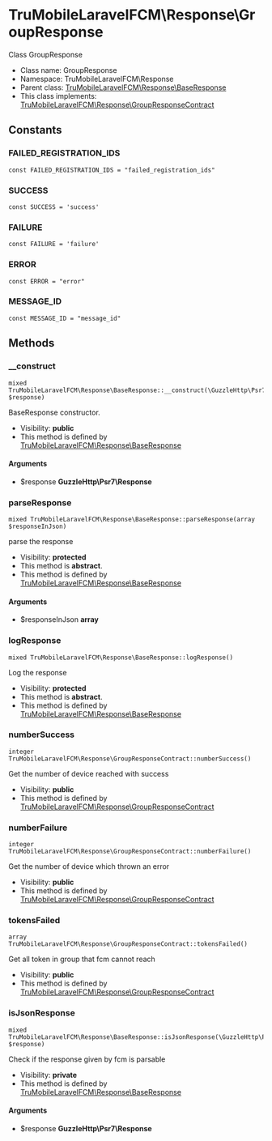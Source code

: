TruMobileLaravelFCM\Response\GroupResponse
===============

Class GroupResponse




* Class name: GroupResponse
* Namespace: TruMobileLaravelFCM\Response
* Parent class: [TruMobileLaravelFCM\Response\BaseResponse](TruMobileLaravelFCM-Response-BaseResponse.md)
* This class implements: [TruMobileLaravelFCM\Response\GroupResponseContract](TruMobileLaravelFCM-Response-GroupResponseContract.md)


Constants
----------


### FAILED_REGISTRATION_IDS

    const FAILED_REGISTRATION_IDS = "failed_registration_ids"





### SUCCESS

    const SUCCESS = 'success'





### FAILURE

    const FAILURE = 'failure'





### ERROR

    const ERROR = "error"





### MESSAGE_ID

    const MESSAGE_ID = "message_id"







Methods
-------


### __construct

    mixed TruMobileLaravelFCM\Response\BaseResponse::__construct(\GuzzleHttp\Psr7\Response $response)

BaseResponse constructor.



* Visibility: **public**
* This method is defined by [TruMobileLaravelFCM\Response\BaseResponse](TruMobileLaravelFCM-Response-BaseResponse.md)


#### Arguments
* $response **GuzzleHttp\Psr7\Response**



### parseResponse

    mixed TruMobileLaravelFCM\Response\BaseResponse::parseResponse(array $responseInJson)

parse the response



* Visibility: **protected**
* This method is **abstract**.
* This method is defined by [TruMobileLaravelFCM\Response\BaseResponse](TruMobileLaravelFCM-Response-BaseResponse.md)


#### Arguments
* $responseInJson **array**



### logResponse

    mixed TruMobileLaravelFCM\Response\BaseResponse::logResponse()

Log the response



* Visibility: **protected**
* This method is **abstract**.
* This method is defined by [TruMobileLaravelFCM\Response\BaseResponse](TruMobileLaravelFCM-Response-BaseResponse.md)




### numberSuccess

    integer TruMobileLaravelFCM\Response\GroupResponseContract::numberSuccess()

Get the number of device reached with success



* Visibility: **public**
* This method is defined by [TruMobileLaravelFCM\Response\GroupResponseContract](TruMobileLaravelFCM-Response-GroupResponseContract.md)




### numberFailure

    integer TruMobileLaravelFCM\Response\GroupResponseContract::numberFailure()

Get the number of device which thrown an error



* Visibility: **public**
* This method is defined by [TruMobileLaravelFCM\Response\GroupResponseContract](TruMobileLaravelFCM-Response-GroupResponseContract.md)




### tokensFailed

    array TruMobileLaravelFCM\Response\GroupResponseContract::tokensFailed()

Get all token in group that fcm cannot reach



* Visibility: **public**
* This method is defined by [TruMobileLaravelFCM\Response\GroupResponseContract](TruMobileLaravelFCM-Response-GroupResponseContract.md)




### isJsonResponse

    mixed TruMobileLaravelFCM\Response\BaseResponse::isJsonResponse(\GuzzleHttp\Psr7\Response $response)

Check if the response given by fcm is parsable



* Visibility: **private**
* This method is defined by [TruMobileLaravelFCM\Response\BaseResponse](TruMobileLaravelFCM-Response-BaseResponse.md)


#### Arguments
* $response **GuzzleHttp\Psr7\Response**


